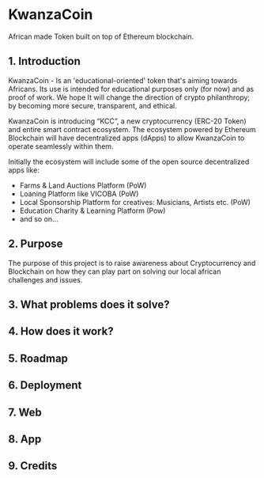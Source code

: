# KwanzaCoin
African made Token built on top of Ethereum blockchain.

## 1. Introduction
KwanzaCoin - Is an 'educational-oriented' token that's aiming towards Africans. Its use is intended for educational purposes only (for now) and as proof of work. We hope It will change the direction of crypto philanthropy; by becoming more secure, transparent, and ethical. 

KwanzaCoin is introducing “KCC”, a new cryptocurrency (ERC-20 Token) and entire smart contract ecosystem. The ecosystem powered by Ethereum Blockchain will have decentralized apps (dApps) to allow KwanzaCoin to operate seamlessly within them.

Initially the ecosystem will include some of the open source decentralized apps like:

- Farms & Land Auctions Platform (PoW)
- Loaning Platform like VICOBA (PoW)
- Local Sponsorship Platform for creatives: Musicians, Artists etc. (PoW)
- Education Charity & Learning Platform (Pow)
- and so on...
## 2. Purpose

The purpose of this project is to raise awareness about Cryptocurrency and Blockchain on how they can play part on solving our local african challenges and issues.

## 3. What problems does it solve?

## 4. How does it work?

## 5. Roadmap

## 6. Deployment

## 7. Web

## 8. App

## 9. Credits
